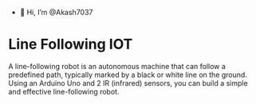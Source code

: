- 👋 Hi, I’m @Akash7037
# Line Following IOT 
A line-following robot is an autonomous machine that can follow a predefined path, typically marked by a black or white line on the ground. Using an Arduino Uno and 2 IR (infrared) sensors, you can build a simple and effective line-following robot.

<!---
Akash7037/Akash7037 is a ✨ special ✨ repository because its `README.md` (this file) appears on your GitHub profile.
You can click the Preview link to take a look at your changes.
--->

